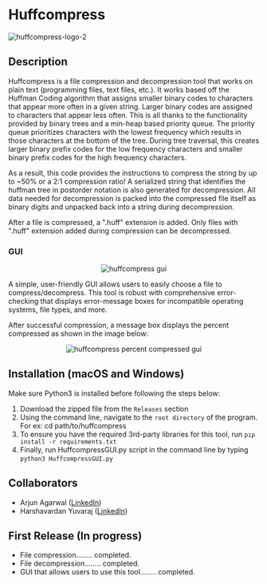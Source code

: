 # Huffcompress

![huffcompress-logo-2](https://github.com/aagarwal32/Huffcompress/assets/152243328/ecdfbf05-b85a-4260-a27c-ced7cb2c9615)

## Description

<p>
  Huffcompress is a file compression and decompression tool that works on plain text (programming files, text files, etc.). It works based off the Huffman Coding algorithm that assigns smaller binary codes to characters that appear more often in a given string. Larger binary codes are assigned to characters that appear less often. This is all thanks to the functionality provided by binary trees and a min-heap based priority queue. The priority queue prioritizes characters with the lowest frequency which results in those characters at the bottom of the tree. During tree traversal, this creates larger binary prefix codes for the low frequency characters and smaller binary prefix codes for the high frequency characters. 
  
  As a result, this code provides the instructions to compress the string by up to ~50% or a 2:1 compression ratio! A serialized string that identifies the huffman tree in postorder notation is also generated for decompression. All data needed for decompression is packed into the compressed file itself as binary digits and unpacked back into a string during decompression.
</p>

<p>
  After a file is compressed, a ".huff" extension is added. Only files with ".huff" extension added during compression can be decompressed.
</p>

### GUI
<p align="center">
<img alt="huffcompress gui" src="https://github.com/aagarwal32/Huffcompress/assets/152243328/26cd28f5-1b37-42f4-9dcb-ca908b4f8da0">
</p>
<p>
  A simple, user-friendly GUI allows users to easily choose a file to compress/decompress. This tool is robust with comprehensive error-checking that displays error-message boxes for incompatible operating systems, file types, and more. 
</p>

<p>
  After successful compression, a message box displays the percent compressed as shown in the image below:
</p>

<p align="center">
  <img alt="huffcompress percent compressed gui" src="https://github.com/aagarwal32/Huffcompress/assets/152243328/4eca78f0-9d62-418e-ae01-09fde81d2f09">
</p>

## Installation (macOS and Windows)

Make sure Python3 is installed before following the steps below:

1. Download the zipped file from the ```Releases``` section
2. Using the command line, navigate to the ```root directory``` of the program. For ex: cd path/to/huffcompress
3. To ensure you have the required 3rd-party libraries for this tool, run ```pip install -r requirements.txt```
4. Finally, run HuffcompressGUI.py script in the command line by typing ```python3 HuffcompressGUI.py```  

## Collaborators
<ul>
  <li>Arjun Agarwal (<a href="https://www.linkedin.com/in/agw02/">LinkedIn</a>)</li>
  <li>Harshavardan Yuvaraj (<a href="https://www.linkedin.com/in/harsha-yuvaraj/">LinkedIn</a>)</li>
</ul>

## First Release (In progress)
<ul>
  <li>File compression........ completed.</li>
  <li>File decompression........ completed.</li>
  <li>GUI that allows users to use this tool........ completed.</li>
</ul>
